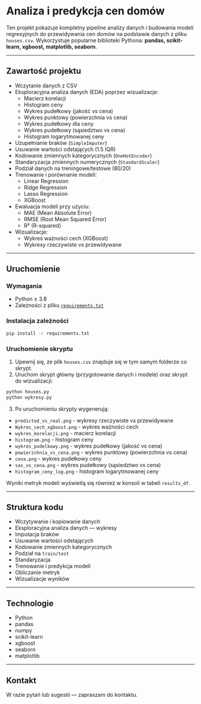 
# Analiza i predykcja cen domów

Ten projekt pokazuje kompletny pipeline analizy danych i budowania modeli regresyjnych do przewidywania cen domów na podstawie danych z pliku `houses.csv`.
Wykorzystuje popularne biblioteki Pythona: **pandas, scikit-learn, xgboost, matplotlib, seaborn**.

---

## Zawartość projektu

- Wczytanie danych z CSV
- Eksploracyjna analiza danych (EDA) poprzez wizualizacje:
  - Macierz korelacji
  - Histogram ceny
  - Wykres pudełkowy (jakość vs cena)
  - Wykres punktowy (powierzchnia vs cena)
  - Wykres pudełkowy dla ceny
  - Wykres pudełkowy (sąsiedztwo vs cena)
  - Histogram logarytmowanej ceny
- Uzupełnianie braków (`SimpleImputer`)
- Usuwanie wartości odstających (1.5 IQR)
- Kodowanie zmiennych kategorycznych (`OneHotEncoder`)
- Standaryzacja zmiennych numerycznych (`StandardScaler`)
- Podział danych na treningowe/testowe (80/20)
- Trenowanie i porównanie modeli:
  - Linear Regression
  - Ridge Regression
  - Lasso Regression
  - XGBoost
- Ewaluacja modeli przy użyciu:
  - MAE (Mean Absolute Error)
  - RMSE (Root Mean Squared Error)
  - R² (R-squared)
- Wizualizacje:
  - Wykres ważności cech (XGBoost)
  - Wykresy rzeczywiste vs przewidywane

---

## Uruchomienie

### Wymagania

- Python ≥ 3.8
- Zależności z pliku [`requirements.txt`](./requirements.txt)

### Instalacja zależności

```bash
pip install -r requirements.txt
```

### Uruchomienie skryptu

1. Upewnij się, że plik `houses.csv` znajduje się w tym samym folderze co skrypt.  
2. Uruchom skrypt główny (przygotowanie danych i modele) oraz skrypt do wizualizacji:

```bash
python houses.py
python wykresy.py
```

3. Po uruchomieniu skrypty wygenerują:
- `predicted_vs_real.png` - wykresy rzeczywiste vs przewidywane
- `Wykres_cech_xgboost.png` - wykres ważności cech
- `wykres_korelacji.png` - macierz korelacji
- `histogram.png` - histogram ceny
- `wykres_pudelkowy.png` - wykres pudełkowy (jakość vs cena)
- `powierzchnia_vs_cena.png` - wykres punktowy (powierzchnia vs cena)
- `cena.png` - wykres pudełkowy ceny
- `sas_vs_cena.png` - wykres pudełkowy (sąsiedztwo vs cena)
- `histogram_ceny_log.png` - histogram logarytmowanej ceny

Wyniki metryk modeli wyświetlą się również w konsoli w tabeli `results_df`.

---

## Struktura kodu

- Wczytywanie i kopiowanie danych
- Eksploracyjna analiza danych — wykresy
- Imputacja braków
- Usuwanie wartości odstających
- Kodowanie zmiennych kategorycznych
- Podział na `train/test`
- Standaryzacja
- Trenowanie i predykcja modeli
- Obliczanie metryk
- Wizualizacje wyników

---

## Technologie

- Python
- pandas
- numpy
- scikit-learn
- xgboost
- seaborn
- matplotlib

---

## Kontakt

W razie pytań lub sugestii — zapraszam do kontaktu.
